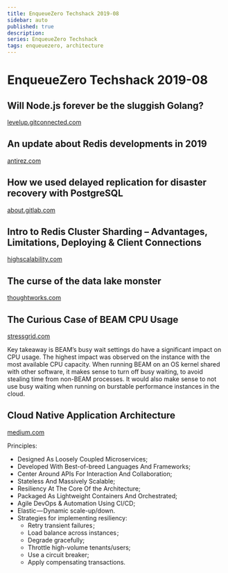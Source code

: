 ```yaml
---
title: EnqueueZero Techshack 2019-08
sidebar: auto
published: true
description:
series: EnqueueZero Techshack
tags: enqueuezero, architecture
---
```


# EnqueueZero Techshack 2019-08

## Will Node.js forever be the sluggish Golang?

[levelup.gitconnected.com](https://levelup.gitconnected.com/will-node-js-forever-be-the-sluggish-golang-f632130e5c7a)

## An update about Redis developments in 2019

[antirez.com](http://antirez.com/news/126)

## How we used delayed replication for disaster recovery with PostgreSQL

[about.gitlab.com](https://about.gitlab.com/2019/02/13/delayed-replication-for-disaster-recovery-with-postgresql/)

## Intro to Redis Cluster Sharding – Advantages, Limitations, Deploying & Client Connections

[highscalability.com](http://highscalability.com/blog/2019/2/19/intro-to-redis-cluster-sharding-advantages-limitations-deplo.html)

## The curse of the data lake monster

[thoughtworks.com](https://www.thoughtworks.com/insights/blog/curse-data-lake-monster)

## The Curious Case of BEAM CPU Usage

[stressgrid.com](https://stressgrid.com/blog/beam_cpu_usage/)

Key takeaway is BEAM’s busy wait settings do have a significant impact on CPU usage. The highest impact was observed on the instance with the most available CPU capacity. When running BEAM on an OS kernel shared with other software, it makes sense to turn off busy waiting, to avoid stealing time from non-BEAM processes. It would also make sense to not use busy waiting when running on burstable performance instances in the cloud.

## Cloud Native Application Architecture

[medium.com](https://medium.com/walmartlabs/cloud-native-application-architecture-a84ddf378f82)

Principles:

* Designed As Loosely Coupled Microservices;
* Developed With Best-of-breed Languages And Frameworks;
* Center Around APIs For Interaction And Collaboration; 
* Stateless And Massively Scalable;
* Resiliency At The Core Of the Architecture;
* Packaged As Lightweight Containers And Orchestrated;
* Agile DevOps & Automation Using CI/CD;
* Elastic — Dynamic scale-up/down.
* Strategies for implementing resiliency:
  * Retry transient failures ; 
  * Load balance across instances ; 
  * Degrade gracefully; 
  * Throttle high-volume tenants/users;
  * Use a circuit breaker;
  * Apply compensating transactions. 

